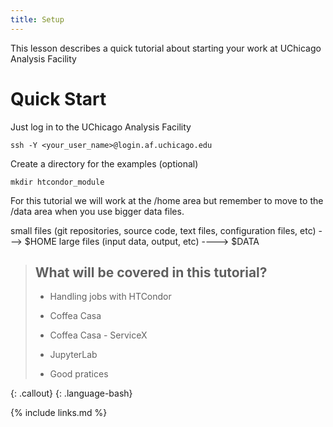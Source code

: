 ```yaml
---
title: Setup
---
```

This lesson describes a quick tutorial about starting your work at UChicago Analysis Facility

# Quick Start

Just log in to the UChicago Analysis Facility 
~~~
ssh -Y <your_user_name>@login.af.uchicago.edu
~~~

Create a directory for the examples (optional)
~~~
mkdir htcondor_module
~~~

For this tutorial we will work at the /home area  but remember to move to the /data area when you use bigger data files.

small files (git repositories, source code, text files, configuration files, etc) ---> $HOME
large files (input data, output, etc) ----> $DATA

> ## What will be covered in this tutorial?
>
> - Handling jobs with HTCondor
> 
> - Coffea Casa
>
> - Coffea Casa - ServiceX
>
> - JupyterLab
>
> - Good pratices
>
{: .callout}
{: .language-bash}


{% include links.md %}
